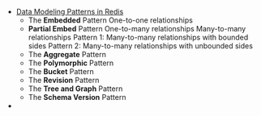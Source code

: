 - [Data Modeling Patterns in Redis](https://redis.com/blog/nosql-data-modeling/)
	- The **Embedded** Pattern
	      One-to-one relationships
	- **Partial Embed** Pattern
	      One-to-many relationships
	      Many-to-many relationships
	          Pattern 1: Many-to-many relationships with bounded sides
	          Pattern 2: Many-to-many relationships with unbounded sides
	- The **Aggregate** Pattern
	- The **Polymorphic** Pattern
	- The **Bucket** Pattern
	- The **Revision** Pattern
	- The **Tree and Graph** Pattern
	- The **Schema Version** Pattern
-